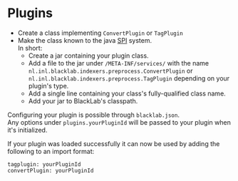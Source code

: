 # Plugins

- Create a class implementing `ConvertPlugin` or `TagPlugin`
- Make the class known to the java [SPI](https://docs.oracle.com/javase/tutorial/sound/SPI-intro.html) system.  
In short:
    - Create a jar containing your plugin class.
    - Add a file to the jar under `/META-INF/services/` with the name `nl.inl.blacklab.indexers.preprocess.ConvertPlugin` or `nl.inl.blacklab.indexers.preprocess.TagPlugin` depending on your plugin's type.
    - Add a single line containing your class's fully-qualified class name.
    - Add your jar to BlackLab's classpath.

Configuring your plugin is possible through `blacklab.json`.  
Any options under `plugins.yourPluginId` will be passed to your plugin when it's initialized.

If your plugin was loaded successfully it can now be used by adding the following to an import format:

    tagplugin: yourPluginId
    convertPlugin: yourPluginId